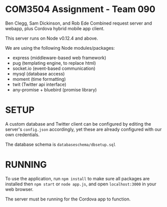 COM3504 Assignment - Team 090
=============================
Ben Clegg, Sam Dickinson, and Rob Ede
Combined request server and webapp, plus Cordova hybrid mobile app client.

This server runs on Node v0.12.4 and above.

We are using the following Node modules/packages:

- express (middleware-based web framework)
- pug (templating engine, to replace html)
- socket.io (event-based communication)
- mysql (database access)
- moment (time formatting)
- twit (Twitter api interface)
- any-promise + bluebird (promise library)

SETUP
=====
A custom database and Twitter client can be configured by editing the server's
`config.json` accordingly, yet these are already configured with our own
credentials.

The database schema is `databaseschema/dbsetup.sql`

RUNNING
=======
To use the application, run `npm install` to make sure all packages are
installed then `npm start` or `node app.js`, and open `localhost:3000` in your
web browser.

The server must be running for the Cordova app to function.
